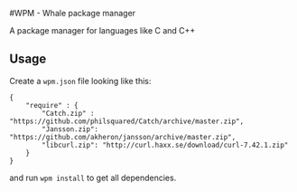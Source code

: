 #WPM - Whale package manager

A package manager for languages like C and C++

## Usage

Create a `wpm.json` file looking like this:

```
{
	"require" : {
		"Catch.zip" : "https://github.com/philsquared/Catch/archive/master.zip",
	  	"Jansson.zip": "https://github.com/akheron/jansson/archive/master.zip",
	  	"libcurl.zip": "http://curl.haxx.se/download/curl-7.42.1.zip"
	}
}
```

and run `wpm install` to get all dependencies.

